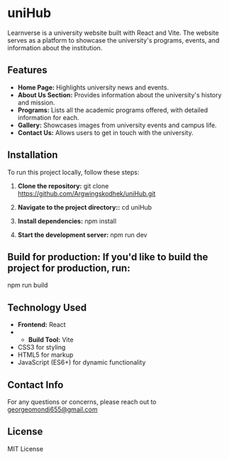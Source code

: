 # uniHub

Learnverse is a university website built with React and Vite. The website serves as a platform to showcase the university's programs, events, and information about the institution.

## Features
- **Home Page:** Highlights university news and events.
- **About Us Section:** Provides information about the university's history and mission.
- **Programs:** Lists all the academic programs offered, with detailed information for each.
- **Gallery:** Showcases images from university events and campus life.
- **Contact Us:** Allows users to get in touch with the university.

## Installation

To run this project locally, follow these steps:

1. **Clone the repository:**
  git clone https://github.com/Argwingskodhek/uniHub.git

2. **Navigate to the project directory::**
    cd uniHub
3. **Install dependencies:**
   npm install

4. **Start the development server:**
     npm run dev

## Build for production: If you'd like to build the project for production, run:
npm run build

## Technology Used
- **Frontend:** React
- - **Build Tool:** Vite
- CSS3 for styling
- HTML5 for markup
- JavaScript (ES6+) for dynamic functionality

## Contact Info
For any questions or concerns, please reach out to georgeomondi655@gmail.com

## License
MIT License
